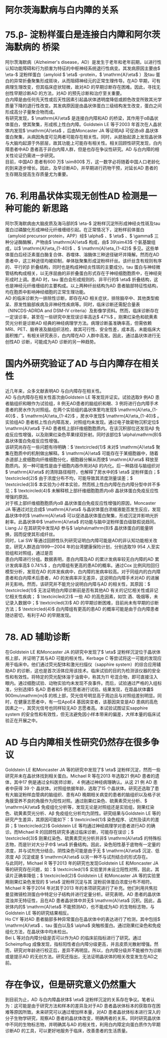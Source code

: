 # 阿尔茨海默病与白内障的关系  
# 75.β- 淀粉样蛋白是连接白内障和阿尔茨海默病的 桥梁  
阿尔茨海默病（Alzheimer's disease，AD）是发生于老年和老年前期，以进行性认知功能障碍和行为损害为特征的中枢神经系统退行性病变。其发病原因主要由$ \eta-$  淀粉样蛋白（amyloid $ \eta$ -protein，$ \mathrm{A}\eta$ ）及tau 蛋白的异常折叠聚集形成斑块，从而阻碍神经元的正常生理传导。在AD 早期，可有病理生理改变，但其临床症状轻微，故对AD 的早期诊断存在困难。因此，寻找无创性早期诊断AD 的方法，对AD 的预先诊断和治疗至关重要。  
白内障是由任何先天性或后天性因素引起晶状体透明度降低或颜色改变所致其光学质量下降的退行性改变。其发病原因是由晶状体蛋白三级结构发生改变，蛋白之间形成高分子量聚合物而成。  
有研究发现，$ \mathrm{A}\eta$  是连接白内障和AD 的桥梁，其作用于αB晶状体蛋白，使其聚集，形成核上性白内障。Goldstein LE 等于2003 年首次在人晶状体内发现$ \mathrm{A}\eta$ ，后由Moncaster JA 等证明Aβ 可促进αB 晶状体蛋白聚集，从病因角度可见两者可能存在相关性。同时，从胚胎起源上发现晶状体与大脑均起源于外胚层，故其功能上可能存有相关性。相关回顾性研究发现，白内障患者中AD 患者高于非白内障人群，但是也存在争议性研究。AD 与白内障的相关性论证仍需进一步研究。  
目前，中国AD 患者有600 万$ \sim800$  万，这一数字必将随着中国人口老龄化的到来逐步增长。因此，及早诊断AD，并早期进行药物干预，对延长AD 患者的生存期及提高生存质量尤为重要。  
# 76. 利用晶状体实现无创性AD 检测是一种可能的 新思路  
阿尔茨海默病由大脑皮质及海马部的$ \eta-$  淀粉样沉淀所形成神经炎性斑及tau 蛋白过磷酸化形成神经元纤维缠结引起。在正常情况下，淀粉样前体蛋白（amyloid precursor protein，APP）经$ \alpha$ 、$ \eta$ 、$ \gamma$  三种分泌酶酶解，产物由$ \mathrm{A}\eta$  构成，由$ 39\sim43$  个氨基酸组成，以$ \mathrm{A}\eta_{1-40}$    、$ \mathrm{A}\eta_{1-42}$     多见。这些单体蛋白后经泛素蛋白酶复合体、吞噬体、溶酶体三种途径破坏并降解。然而在AD 患者中，这三种途径均被抑制，单体肽聚集形成淀粉样纤丝。该纤丝含有规则有序的、平行的β 折叠结构，同时也是构成神经炎性斑的主要成分。tau 蛋白与神经微管结构构成相关，以无序屈曲的非折叠蛋白形式存在于神经细胞胞质中，在神经突形成时上调。患AD 时，tau 蛋白会形成规则的、非平行的$ \eta$  折叠结构，这也是神经元纤维缠结的主要构成。以上两种纤丝结构为AD 患者脑部特征性结构，均在胞质中影响神经细胞的正常生理功能。  
AD 的临床诊断为一排除性诊断，即存在AD 相关症状，排除脑卒中、其他类型痴呆、原发性脑部疾病及非神经性疾病等。同时，临床诊断还需配合量表（NINCDS-ADRDA and DSM-IV criteria）及影像学资料。然而，临床诊断存在一定误诊率，甚至在一些研究中发现误诊率高达$ 47\%$ 。刚果红染色和硫黄素荧光分析是诊断AD 经典的神经病理学方法。病理诊断虽准确率高，但需依赖MRI、PET、脑脊液及脑组织活检，故其可行性、安全性差，成本高，未能临床大面积推广。有相关研究表示，白内障在AD 人群中高发。因此，通过晶状体进行无创性AD 诊断，可能成为AD 诊断的另一种趋势。  
#  国内外研究验证了AD 与白内障存在相关性  
近几年来，众多文献表明AD 与白内障存在相关性。  
AD 与白内障存在相关性首次由Goldstein LE 等发现并证实。试验选取9 例AD 患者脑组织和眼作为试验组，8 例无AD患者的脑组织和眼、3 例将进行白内障手术患者的房水作为对照组。在两个实验组的晶状体里均发现$ \mathrm{A}\eta_{1-40}$    、$ \mathrm{A}\eta_{1-42}$    ，房水中发现$ \mathrm{A}\eta_{1-40}$    。实验组AD 患者核上性白内障高发，对照组均未发现。通过电子致密物沉积定位$ \mathrm{A}\eta$  于AD 患者核上部纤维细胞胞质内。在该沉积部位还发现Aβ 免疫反应性增强，以及刚果红染色苹果绿双折射。同时该部位$ \alpha\mathrm{B}$     晶状体蛋白免疫反应性增强。  
该研究尚存在一些问题有待明确：$ \textcircled{1}$    未对$ \mathrm{A}\eta$  聚集在胞质中的机制做出解释。$ \mathrm{A}\eta$  可能存在于某细胞器中，随着赤道部上皮细胞向纤维细胞分化，细胞器分解从而使$ \mathrm{A}\eta$  释放至胞质内。另一种可能性是由于细胞内吞作用对Aβ 的内化。后一种路径与脑组织对$ \mathrm{A}\eta$  的清除路径相符，也解释了房水中的$ \eta$  淀粉样蛋白；$ \textcircled{2}$    由于浓度分布不均，可能导致其浓度测量误差；$ \textcircled{3}$    本实验为小样本实验，然而核上性白内障在白内障分型中并不多见；$ \textcircled{4}$    未解释核上部纤维细胞胞质内αB 晶状体蛋白免疫反应性增强的原因。  
对于核上部纤维细胞胞质内αB 晶状体蛋白免疫反应性增强的原因，Moncaster JA 等通过对比合成$ \mathrm{A}\eta$  与晶状体蛋白浓缩液能否发生反应，发现晶状体中的$ \mathrm{A}\eta$  可以促进晶状体蛋白聚集，形成沉淀并影响光折射率。此晶状体中$ \mathrm{A}\eta$  的功能与脑中淀粉样蛋白级联假说趋同。Liang JJ 在其研究中发现Aβ 参与$ \alpha\mathrm{B}$     晶状体蛋白的能量转换，因而促使其形成纤丝。  
同时，Lai SW 等通过回顾性队列研究证明白内障可能是AD的非认知功能相关改变。研究人群选自1999—2004 年的台湾健康保险计划，分别选取19 954 人至实验组和对照组，通过是否  
患白内障进行分组。数据表明，患白内障及AD 的累计发病率较无白内障的AD 累计发病率高$ 0.74\%$ ，白内障组有更高的患AD的概率。通过Cox 比例风险回归模型分析，发现在AD 的并发疾病中，白内障的发病率较高。对于同组内的白内障患者和白内障术后患者，AD 的发病率并无差异，这说明白内障手术对AD 的进展并无影响。然而，该研究并不能充分说明白内障与AD 的相关性，其原因：$ \textcircled{1}$    无法证明白内障诊断前是否有其他AD 有关的记忆相关性或非记忆相关性疾病； $ \textcircled{2}$     一些 AD  的高危因素，如饮 酒、吸烟等，未记录入数据中；$ \textcircled{3}$    AD 的早期诊断困难，目前尚未有早期的诊断方法；$ \textcircled{4}$    白内障组有更高的患AD 的概率可能是由于白内障患者随访密切，有利于AD 的早期发现。  
# 78.   AD 辅助诊断  
在Goldstein LE 和Moncaster JA 的研究中发现了$ \eta$  淀粉样沉淀位于晶状体核上部，并证明了其与AD 可能的相关性。Kerbage C 等尝试将这一可能的发现应用于临床中。他们通过荧光配体和激光扫描仪（sapphire system）的综合应用辅助AD 的诊断，这也是首次活体应用该技术。临床试验的目的为检测该仪器的安全性和有效性。将特定的荧光配体溶于油膏中，称其为11 号混合物，即可直接注入眼内。通过细胞试验、动物实验均未发现不良事件。而后，试验通过严格的入组标准，分别选择5 名AD 患者和5 例志愿者进行试验。结果发现，在距晶状体囊$ 900mu\mathrm{m}$     的核上部，荧光信号明显高于周边且与对照组差别明显。同时，在健康志愿者中，有一位ApoE4 基因突变者，该基因突变是AD 患病的高危因素之一，其荧光信号也同样较无AD 志愿者高。本试验试图证实sapphire system 的安全性和有效性，但无法避免因小样本带来的偏差，大样本量的临床试验正在开展之中。  
# AD 与白内障相关性研究仍然存在很多争议  
Goldstein LE 和Moncaster JA 等的研究中发现了$ \eta$  淀粉样沉淀，然而一些研究并未在晶状体找到相关蛋白。Michael R 等在2013 年选取21 例AD 患者的遗体，其中17 例是通过全科医师诊断， 4  例通过神经病理确认。从这 21  例 AD  患者中获得 39  个 晶状体。对照组依据年龄，选取了15 个晶状体。研究还选取了患有大脑淀粉样血管病的脑组织、患有AD 晚期相关病变的患者的脑组织以及格子状角膜营养不良的角膜作为阳性对照。通过刚果红染色、硫黄素荧光分析、$ \mathrm{A}\eta$  免疫组化分析等，发现无论是对照组还是实验组，刚果红染色、硫黄素荧光分析、Aβ 免疫组化分析均为阴性。研究结果与Goldstein LE 等的研究产生差异，其原因可能如下：$ \textcircled{1}$    染色程序、试剂及读片的差异；$ \textcircled{2}$    Goldstein LE 等均通过神经病理学对患者进行AD 的确诊。而Michael R 的回顾性研究多通过临床诊断，可能存在误诊；$ \textcircled{3}$    刚果红染色、硫黄素荧光分析并非$ \mathrm{A}\eta$  的特殊标志物，而是针对大分子中$ \eta$  折叠结构。因此，染色阳性基于底物有一定量的浓度，并与试剂充分结合。阴性染色可能是由于无 $ \mathrm{A}\eta$   沉淀、低浓度 Aβ  沉淀或是 $ \mathrm{A}\eta$  以另一种不与试剂结合的形式存在。  
与此同时，Michael R 等于2013 年的研究也发现Goldstein LE 和Moncaster JA 等的研究存在问题，如：$ \textcircled{1}$    实验里并未设立阳性对照，因此，其读片正确率降低；$ \textcircled{2}$    Goldstein LE 和Moncaster JA  等的实验里用刚果红染色发现的 $ \eta$   淀粉样沉淀与其 淀粉前体蛋白浓度分布不相符。  
Michael R 等于2014 年对其于2013 年的本项研究进行了补充。他们利用共焦拉曼显微镜检测蛋白中特定分子结构并进行定量分析。研究表明，AD 患者的晶状体混浊并无特征性，且在AD 患者晶状体中并无$ \mathrm{A}\eta$  沉积。因此，晶状体内的$ \mathrm{A}\eta$  不能预测AD，也不能成为AD 的生物标志物，与Goldstein LE 等的研究结果相反。  
Ho CY 等对AD 患者脑部多种异常蛋白在晶状体中的表达进行了检测，其中包括$ \mathrm{A}\eta$ 、tau 蛋白以及$ \alpha$  突触核蛋白。通过刚果红染色和免疫组化方法，在晶状体中均未检出。  
Bei L 等对白内障分级是否可以作为AD 的临床前指标进行了研究。通过Scheimpﬂug 成像发现，指标阳性者白内障分级更高，并且皮质光散射增强。然而，研究对年龄进行校正后，差异不再明显。所以，白内障分级并不能被作为诊断或是提示AD 的无创方法。研究还指出，无法证明晶状体的相关改变发生在AD之前。  
#  存在争议，但是研究意义仍然重大  
到目前为止，AD 与白内障晶状体$ \eta$  淀粉样沉淀的关系存在争议。笔者认为：这可能是由于研究方法和样本的差异及对于AD 患者晶状体标本的获取存在困难等原因所致。未来研究可以通过增加样本量，对AD 患者晶状体标本进行深入的分子生物学研究，观察AD 患者的晶状体改变，明确两者的关系，同时研究晶状体中不同的生物标志物，并明确其与AD 的相关性，利用白内障定向蛋白质作为早期诊断AD 的工具，可以更好地服务于临床，改善患者的生活质量。  
